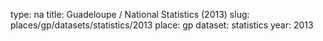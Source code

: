 type: na
title: Guadeloupe / National Statistics (2013)
slug: places/gp/datasets/statistics/2013
place: gp
dataset: statistics
year: 2013
